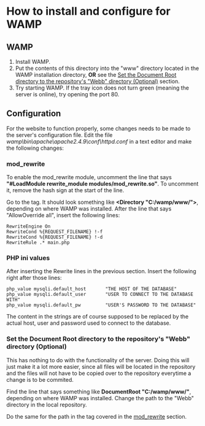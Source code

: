 How to install and configure for WAMP
=============

## WAMP
1. Install WAMP.
2. Put the contents of this directory into the "www" directory located in the WAMP installation directory, **OR** see the [Set the Document Root directory to the repository's "Webb" directory (Optional)](https://github.com/MickeMakaron/TypeTwo/blob/master/Webb/README.md#set-the-document-root-directory-to-the-repositorys-webb-directory-optional) section. 
3. Try starting WAMP. If the tray icon does not turn green (meaning the server is online), try opening the port 80.

## Configuration 
For the website to function properly, some changes needs to be made to the server's configuration file. Edit the file _wamp\bin\apache\apache2.4.9\conf\httpd.conf_ in a text editor and make the following changes:

### mod_rewrite ###
To enable the mod_rewrite module, uncomment the line that says **"#LoadModule rewrite_module modules/mod_rewrite.so"**. To uncomment it, remove the hash sign at the start of the line.

Go to the _<Directory>_ tag. It should look something like **<Directory "C:/wamp/www/">**, depending on where WAMP was installed. After the line that says "AllowOverride all", insert the following lines:

    RewriteEngine On
    RewriteCond %{REQUEST_FILENAME} !-f
    RewriteCond %{REQUEST_FILENAME} !-d
    RewriteRule .* main.php

### PHP ini values ###
After inserting the Rewrite lines in the previous section. Insert the following right after those lines:

    php_value mysqli.default_host		"THE HOST OF THE DATABASE"
    php_value mysqli.default_user		"USER TO CONNECT TO THE DATABASE WITH"
    php_value mysqli.default_pw 		"USER'S PASSWORD TO THE DATABASE"

The content in the strings are of course supposed to be replaced by the actual host, user and password used to connect to the database.

### Set the Document Root directory to the repository's "Webb" directory (Optional) ###
This has nothing to do with the functionality of the server. Doing this will just make it a lot more easier, since all files will be located in the repository and the files will not have to be copied over to the repository everytime a change is to be commited.

Find the line that says something like **DocumentRoot "C:/wamp/www/"**, depending on where WAMP was installed. Change the path to the "Webb" directory in the local repository.

Do the same for the path in the _<Directory>_ tag covered in the [mod_rewrite](https://github.com/MickeMakaron/TypeTwo/blob/master/Webb/README.md#mod_rewrite) section.
